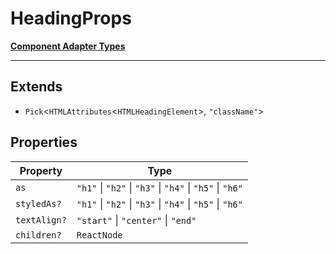 # HeadingProps

[**Component Adapter Types**](component-inventory.md)

***

## Extends

- `Pick`\<`HTMLAttributes`\<`HTMLHeadingElement`\>, `"className"`\>

## Properties

| Property | Type |
| ------ | ------ |
| <a id="as"></a> `as` | `"h1"` \| `"h2"` \| `"h3"` \| `"h4"` \| `"h5"` \| `"h6"` |
| <a id="styledas"></a> `styledAs?` | `"h1"` \| `"h2"` \| `"h3"` \| `"h4"` \| `"h5"` \| `"h6"` |
| <a id="textalign"></a> `textAlign?` | `"start"` \| `"center"` \| `"end"` |
| <a id="children"></a> `children?` | `ReactNode` |
